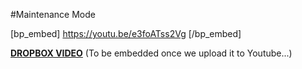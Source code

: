 #Maintenance Mode

[bp_embed] https://youtu.be/e3foATss2Vg [/bp_embed]

[**DROPBOX VIDEO**](https://www.dropbox.com/s/yixsbgh9rth3zr1/buddyboss-theme-options-maintenance-mode.mp4?raw=1)
(To be embedded once we upload it to Youtube...)